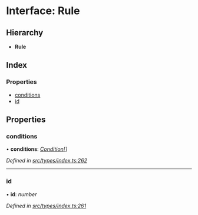 # Interface: Rule

## Hierarchy

* **Rule**

## Index

### Properties

* [conditions](types.rule.md#conditions)
* [id](types.rule.md#id)

## Properties

###  conditions

• **conditions**: *[Condition](../modules/types.md#condition)[]*

*Defined in [src/types/index.ts:262](https://github.com/PolymathNetwork/polymesh-sdk/blob/6d34df1/src/types/index.ts#L262)*

___

###  id

• **id**: *number*

*Defined in [src/types/index.ts:261](https://github.com/PolymathNetwork/polymesh-sdk/blob/6d34df1/src/types/index.ts#L261)*
